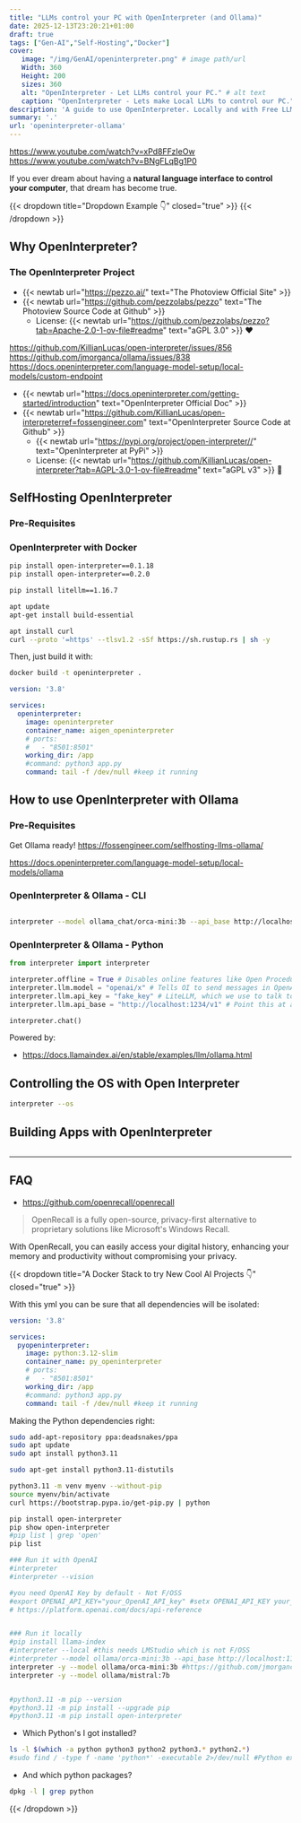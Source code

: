 ```yaml
---
title: "LLMs control your PC with OpenInterpreter (and Ollama)"
date: 2025-12-13T23:20:21+01:00
draft: true
tags: ["Gen-AI","Self-Hosting","Docker"]
cover:
   image: "/img/GenAI/openinterpreter.png" # image path/url 
   Width: 360
   Height: 200
   sizes: 360
   alt: "OpenInterpreter - Let LLMs control your PC." # alt text
   caption: "OpenInterpreter - Lets make Local LLMs to control our PC." # display caption
description: 'A guide to use OpenInterpreter. Locally and with Free LLM Agents powered by Ollama.'
summary: '.'    
url: 'openinterpreter-ollama'
---
```


https://www.youtube.com/watch?v=xPd8FFzIeOw
https://www.youtube.com/watch?v=BNgFLqBg1P0

If you ever dream about having a **natural language interface to control your computer**, that dream has become true.



{{< dropdown title="Dropdown Example 👇" closed="true" >}}
{{< /dropdown >}}


## Why OpenInterpreter?

<!-- It is a F/OSS alternative to Obsidian.

Plus you can use {{< newtab url="https://fossengineer.com/selfhosting-llms-ollama/" text="Ollama" >}} - F/OSS [Local LLMs together with LogSeq](#logseq--ollama). -->

<!-- #https://github.com/logseq/logseq/pkgs/container/logseq-webapp -->


### The OpenInterpreter Project

* {{< newtab url="https://pezzo.ai/" text="The Photoview Official Site" >}}
* {{< newtab url="https://github.com/pezzolabs/pezzo" text="The Photoview Source Code at Github" >}}
    * License: {{< newtab url="https://github.com/pezzolabs/pezzo?tab=Apache-2.0-1-ov-file#readme" text="aGPL 3.0" >}} ❤️

https://github.com/KillianLucas/open-interpreter/issues/856
https://github.com/jmorganca/ollama/issues/838
https://docs.openinterpreter.com/language-model-setup/local-models/custom-endpoint

* {{< newtab url="https://docs.openinterpreter.com/getting-started/introduction" text="OpenInterpreter Official Doc" >}}
* {{< newtab url="https://github.com/KillianLucas/open-interpreterref=fossengineer.com" text="OpenInterpreter Source Code at Github" >}}
    * {{< newtab url="https://pypi.org/project/open-interpreter//" text="OpenInterpreter at PyPi" >}}
    * License: {{< newtab url="https://github.com/KillianLucas/open-interpreter?tab=AGPL-3.0-1-ov-file#readme" text="aGPL v3" >}} 👏


## SelfHosting OpenInterpreter


### Pre-Requisites

### OpenInterpreter with Docker


```sh
pip install open-interpreter==0.1.18
pip install open-interpreter==0.2.0

pip install litellm==1.16.7
```

```sh
apt update
apt-get install build-essential

apt install curl
curl --proto '=https' --tlsv1.2 -sSf https://sh.rustup.rs | sh -y
```


Then, just build it with:

```sh
docker build -t openinterpreter .

```

```yml
version: '3.8'

services:
  openinterpreter:
    image: openinterpreter
    container_name: aigen_openinterpreter
    # ports:
    #   - "8501:8501"
    working_dir: /app
    #command: python3 app.py
    command: tail -f /dev/null #keep it running
```


## How to use OpenInterpreter with Ollama

### Pre-Requisites

Get Ollama ready! <https://fossengineer.com/selfhosting-llms-ollama/>

<https://docs.openinterpreter.com/language-model-setup/local-models/ollama>


### OpenInterpreter & Ollama - CLI

```sh

interpreter --model ollama_chat/orca-mini:3b --api_base http://localhost:11434
```

### OpenInterpreter & Ollama - Python

```py
from interpreter import interpreter

interpreter.offline = True # Disables online features like Open Procedures
interpreter.llm.model = "openai/x" # Tells OI to send messages in OpenAI's format
interpreter.llm.api_key = "fake_key" # LiteLLM, which we use to talk to LM Studio, requires this
interpreter.llm.api_base = "http://localhost:1234/v1" # Point this at any OpenAI compatible server

interpreter.chat()

```

Powered by:

* <https://docs.llamaindex.ai/en/stable/examples/llm/ollama.html>

## Controlling the OS with Open Interpreter

```sh
interpreter --os
```

## Building Apps with OpenInterpreter

```py

```

---

## FAQ

* https://github.com/openrecall/openrecall

> OpenRecall is a fully open-source, privacy-first alternative to proprietary solutions like Microsoft's Windows Recall.

With OpenRecall, you can easily access your digital history, enhancing your memory and productivity without compromising your privacy.



{{< dropdown title="A Docker Stack to try New Cool AI Projects 👇" closed="true" >}}

With this yml you can be sure that all dependencies will be isolated:

```yml
version: '3.8'

services:
  pyopeninterpreter:
    image: python:3.12-slim
    container_name: py_openinterpreter
    # ports:
    #   - "8501:8501"
    working_dir: /app
    #command: python3 app.py
    command: tail -f /dev/null #keep it running
```

Making the Python dependencies right:

```sh
sudo add-apt-repository ppa:deadsnakes/ppa
sudo apt update
sudo apt install python3.11

sudo apt-get install python3.11-distutils

python3.11 -m venv myenv --without-pip
source myenv/bin/activate
curl https://bootstrap.pypa.io/get-pip.py | python

pip install open-interpreter
pip show open-interpreter
#pip list | grep 'open'
pip list

### Run it with OpenAI
#interpreter
#interpreter --vision

#you need OpenAI Key by default - Not F/OSS
#export OPENAI_API_KEY="your_OpenAI_API_key" #setx OPENAI_API_KEY your_OpenAI_API_key
# https://platform.openai.com/docs/api-reference


### Run it locally
#pip install llama-index
#interpreter --local #this needs LMStudio which is not F/OSS
#interpreter --model ollama/orca-mini:3b --api_base http://localhost:11434
interpreter -y --model ollama/orca-mini:3b #https://github.com/jmorganca/ollama/issues/838
interpreter -y --model ollama/mistral:7b


#python3.11 -m pip --version
#python3.11 -m pip install --upgrade pip
#python3.11 -m pip install open-interpreter
```

* Which Python's I got installed?

```sh
ls -l $(which -a python python3 python2 python3.* python2.*)
#sudo find / -type f -name 'python*' -executable 2>/dev/null #Python executables
```

* And which python packages?

```sh
dpkg -l | grep python
```

{{< /dropdown >}}



<!-- {{< tabs items="JSON,YAML,You need Docker!" >}}

  {{< tab >}}**JSON**: JavaScript Object Notation (JSON) is a standard text-based format for representing structured data based on JavaScript object syntax.{{< /tab >}}
  {{< tab >}}**YAML**: YAML is a human-readable data serialization language.{{< /tab >}}
  {{< tab >}}**TOML**: TOML aims to be a minimal configuration file format that's easy to read due to obvious semantics.{{< /tab >}}

{{< /tabs >}}


{{% steps %}}

### Step 1

This is the first step.

### Step 2

This is the second step.

{{% /steps %}} -->